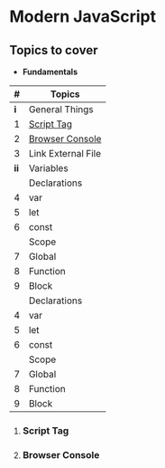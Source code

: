 # Modern JavaScript

## Topics to cover

* **Fundamentals**

| # | Topics |
| - | ------ |
| **i** | General Things |
| 1 | [Script Tag](#script-tag) |
| 2 | [Browser Console](#browser-console) |
| 3 | Link External File |
| **ii** | Variables |
|  | Declarations |
| 4 | var |
| 5 | let |
| 6 | const |
|  | Scope |
| 7 | Global |
| 8 | Function |
| 9 | Block |
|  | Declarations |
| 4 | var |
| 5 | let |
| 6 | const |
|  | Scope |
| 7 | Global |
| 8 | Function |
| 9 | Block |


1. ### Script Tag


2. ### Browser Console
